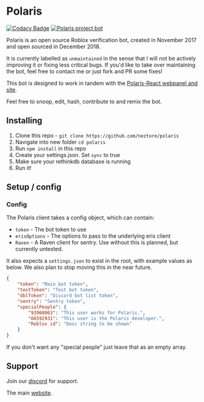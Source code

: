 # Polaris

[![Codacy Badge](https://api.codacy.com/project/badge/Grade/934f50cd0c354d4ebd17c0a91fc4855d)](https://app.codacy.com/app/Neztore/Polaris?utm_source=github.com&utm_medium=referral&utm_content=Neztore/Polaris&utm_campaign=Badge_Grade_Settings)
[![Polaris project bot](https://img.shields.io/badge/Polaris%20Project-Roblox%20bot-2bbbad.svg)](https://polaris.codes)

Polaris is an open source Roblox verification bot, created in November 2017 and open sourced in December 2018.

It is currently labelled as `unmaintained` in the sense that I will not be actively improving it or fixing less critical bugs.
If you'd like to take over maintaining the bot, feel free to contact me or just fork and PR some fixes!

This bot is designed to work in tandem with the [Polaris-React webpanel and site](https://github.com/neztore/polaris-react).

Feel free to snoop, edit, hash, contribute to and remix the bot.

## Installing
1.  Clone this repo - `git clone https://github.com/neztore/polaris`
2.  Navigate into new folder `cd polaris`
3.  Run `npm install` in this repo
4.  Create your settings.json. Set `sync` to true
5.  Make sure your rethinkdb database is running
6.  Run it!

##  Setup / config
 ### Config
The Polaris client takes a config object, which can contain:
-  `token` - The bot token to use
-  `erisOptions` - The options to pass to the underlying eris client
-  `Raven` - A Raven client for sentry. Use without this is planned, but currently untested.

It also expects a `settings.json` to exist in the root, with example values as below. We also plan to stop moving this in the near future.
```json
{
	"token": "Main bot token",
	"testToken": "Test bot token",
	"dblToken": "Discord bot list token",
	"sentry": "Sentry token",
	"specialPeople": {
		"93968063": "This user works for Polaris.",
		"66592931": "This user is the Polaris developer.",
		"Roblox id": "Desc string to be shown"
	}
}
```
If you don't want any "special people" just leave that as an empty array.
## Support
Join our [discord](https://discord.gg/QevWabU) for support.

The main [website](https://polaris-bot.xyz/).
